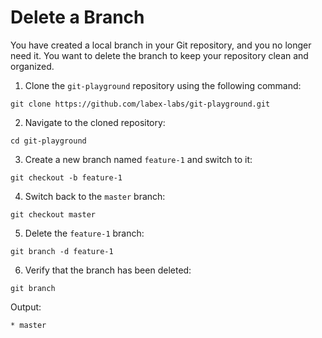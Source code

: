 # Delete a Branch

You have created a local branch in your Git repository, and you no longer need it. You want to delete the branch to keep your repository clean and organized.

1. Clone the `git-playground` repository using the following command:
```shell
git clone https://github.com/labex-labs/git-playground.git
```
2. Navigate to the cloned repository:
```shell
cd git-playground
```
3. Create a new branch named `feature-1` and switch to it:
```shell
git checkout -b feature-1
```
4. Switch back to the `master` branch:
```shell
git checkout master
```
5. Delete the `feature-1` branch:
```shell
git branch -d feature-1
```
6. Verify that the branch has been deleted:
```shell
git branch
```

Output:

```
* master
```
